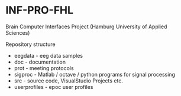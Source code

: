 INF-PRO-FHL
===========

Brain Computer Interfaces Project (Hamburg University of Applied Sciences)

Repository structure

* eegdata - eeg data samples
* doc - documentation
* prot - meeting protocols
* sigproc - Matlab / octave / python programs for signal processing
* src - source code, VisualStudio Projects etc.
* userprofiles - epoc user profiles
